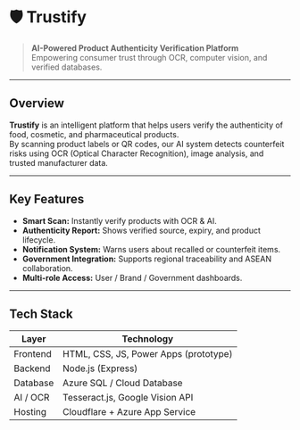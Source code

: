 # 🛡️ Trustify

> **AI-Powered Product Authenticity Verification Platform**  
> Empowering consumer trust through OCR, computer vision, and verified databases.

---

##  Overview

**Trustify** is an intelligent platform that helps users verify the authenticity of food, cosmetic, and pharmaceutical products.  
By scanning product labels or QR codes, our AI system detects counterfeit risks using OCR (Optical Character Recognition), image analysis, and trusted manufacturer data.

---

##  Key Features
- **Smart Scan:** Instantly verify products with OCR & AI.
- **Authenticity Report:** Shows verified source, expiry, and product lifecycle.
- **Notification System:** Warns users about recalled or counterfeit items.
- **Government Integration:** Supports regional traceability and ASEAN collaboration.
- **Multi-role Access:** User / Brand / Government dashboards.

---

## Tech Stack
| Layer | Technology |
|-------|-------------|
| Frontend | HTML, CSS, JS, Power Apps (prototype) |
| Backend | Node.js (Express) |
| Database | Azure SQL / Cloud Database |
| AI / OCR | Tesseract.js, Google Vision API |
| Hosting | Cloudflare + Azure App Service |
